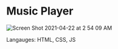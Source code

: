 # Music Player
![Screen Shot 2021-04-22 at 2 54 09 AM](https://user-images.githubusercontent.com/42163787/115669272-157c2e80-a316-11eb-8a0d-e3ec94cecf0d.png)

Langauges: HTML, CSS, JS
